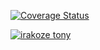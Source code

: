 [![Coverage Status](https://coveralls.io/repos/github/irakozetony/my-brand-backend/badge.svg?branch=main)](https://coveralls.io/github/irakozetony/my-brand-backend?branch=main)


[![irakoze tony](https://circleci.com/gh/ATLP/my-brand.svg?style=svg)](https://app.circleci.com/pipelines/github/irakozetony/my-brand-backend)

